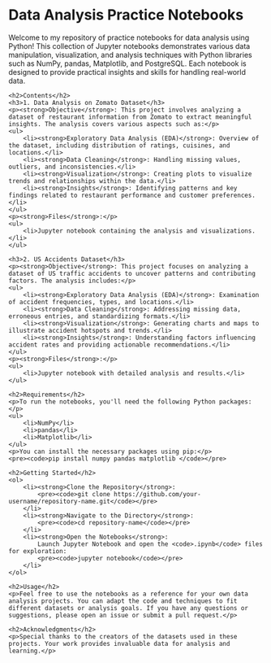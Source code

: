 <!DOCTYPE html>
<html lang="en">
<head>
    <meta charset="UTF-8">
    <meta name="viewport" content="width=device-width, initial-scale=1.0">
    <title>Data Analysis Practice Notebooks</title>
</head>
<body>
    <h1>Data Analysis Practice Notebooks</h1>
    <p>Welcome to my repository of practice notebooks for data analysis using Python! This collection of Jupyter notebooks demonstrates various data manipulation, visualization, and analysis techniques with Python libraries such as NumPy, pandas, Matplotlib, and PostgreSQL. Each notebook is designed to provide practical insights and skills for handling real-world data.</p>

    <h2>Contents</h2>
    <h3>1. Data Analysis on Zomato Dataset</h3>
    <p><strong>Objective</strong>: This project involves analyzing a dataset of restaurant information from Zomato to extract meaningful insights. The analysis covers various aspects such as:</p>
    <ul>
        <li><strong>Exploratory Data Analysis (EDA)</strong>: Overview of the dataset, including distribution of ratings, cuisines, and locations.</li>
        <li><strong>Data Cleaning</strong>: Handling missing values, outliers, and inconsistencies.</li>
        <li><strong>Visualization</strong>: Creating plots to visualize trends and relationships within the data.</li>
        <li><strong>Insights</strong>: Identifying patterns and key findings related to restaurant performance and customer preferences.</li>
    </ul>
    <p><strong>Files</strong>:</p>
    <ul>
        <li>Jupyter notebook containing the analysis and visualizations.</li>
    </ul>

    <h3>2. US Accidents Dataset</h3>
    <p><strong>Objective</strong>: This project focuses on analyzing a dataset of US traffic accidents to uncover patterns and contributing factors. The analysis includes:</p>
    <ul>
        <li><strong>Exploratory Data Analysis (EDA)</strong>: Examination of accident frequencies, types, and locations.</li>
        <li><strong>Data Cleaning</strong>: Addressing missing data, erroneous entries, and standardizing formats.</li>
        <li><strong>Visualization</strong>: Generating charts and maps to illustrate accident hotspots and trends.</li>
        <li><strong>Insights</strong>: Understanding factors influencing accident rates and providing actionable recommendations.</li>
    </ul>
    <p><strong>Files</strong>:</p>
    <ul>
        <li>Jupyter notebook with detailed analysis and results.</li>
    </ul>

    <h2>Requirements</h2>
    <p>To run the notebooks, you'll need the following Python packages:</p>
    <ul>
        <li>NumPy</li>
        <li>pandas</li>
        <li>Matplotlib</li>
    </ul>
    <p>You can install the necessary packages using pip:</p>
    <pre><code>pip install numpy pandas matplotlib </code></pre>

    <h2>Getting Started</h2>
    <ol>
        <li><strong>Clone the Repository</strong>:
            <pre><code>git clone https://github.com/your-username/repository-name.git</code></pre>
        </li>
        <li><strong>Navigate to the Directory</strong>:
            <pre><code>cd repository-name</code></pre>
        </li>
        <li><strong>Open the Notebooks</strong>:
            Launch Jupyter Notebook and open the <code>.ipynb</code> files for exploration:
            <pre><code>jupyter notebook</code></pre>
        </li>
    </ol>

    <h2>Usage</h2>
    <p>Feel free to use the notebooks as a reference for your own data analysis projects. You can adapt the code and techniques to fit different datasets or analysis goals. If you have any questions or suggestions, please open an issue or submit a pull request.</p>

    <h2>Acknowledgments</h2>
    <p>Special thanks to the creators of the datasets used in these projects. Your work provides invaluable data for analysis and learning.</p>
</body>
</html>
